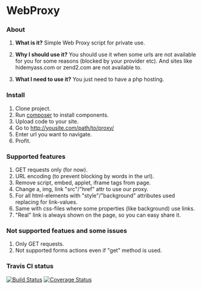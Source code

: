 # WebProxy

### About

1. **What is it?**
Simple Web Proxy script for private use.

2. **Why I should use it?**
You should use it when some urls are not available for you for some reasons (blocked by your provider etc). And sites like hidemyass.com or zend2.com are not available to.

3. **What I need to use it?**
You just need to have a php hosting.

### Install

1. Clone project.
2. Run [composer](http://getcomposer.org/) to install components.
3. Upload code to your site.
4. Go to http://yousite.com/path/to/proxy/
5. Enter url you want to navigate.
6. Profit.

### Supported features

1. GET requests only (for now).
2. URL encoding (to prevent blocking by words in the url).
3. Remove script, embed, applet, iframe tags from page.
4. Change a, img, link "src"/"href" attr to use our proxy.
5. For all html-elements with "style"/"background" attributes used replacing for link-values.
6. Same with css-files where some properties (like background) use links.
7. "Real" link is always shown on the page, so you can easy share it.

### Not supported featues and some issues

1. Only GET requests.
2. Not supported forms actions even if "get" method is used.

### Travis CI status

[![Build Status](https://travis-ci.org/kronusme/webproxy.png?branch=master)](https://travis-ci.org/kronusme/webproxy)
[![Coverage Status](https://coveralls.io/repos/kronusme/webproxy/badge.png?branch=master)](https://coveralls.io/r/kronusme/webproxy?branch=master)
